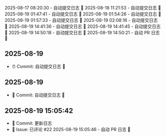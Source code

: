 2025-08-17 08:20:30 - 自动提交日志 🌱
2025-08-18 11:21:53 - 自动提交日志 🌱
2025-08-19 01:47:41 - 自动提交日志 🌱
2025-08-19 01:54:26 - 自动提交日志 🌱
2025-08-19 01:57:33 - 自动提交日志 🌱
2025-08-19 02:08:16 - 自动提交日志 🌱
2025-08-19 14:41:36 - 自动提交日志 🌱
2025-08-19 14:41:45 - 自动提交日志 🌱
2025-08-19 14:50:18 - 自动提交日志 🌱
2025-08-19 14:50:21 - 自动 PR 日志 🌱
## 2025-08-19
- ⏰ Commit: 自动提交日志 🌱
## 2025-08-19
- 📝 Commit: 自动提交日志 🌱

## 2025-08-19 15:05:42
- 📝 Commit: 更新日志
- 💬 Issue: 已评论 #22
2025-08-19 15:05:46 - 自动 PR 日志 🌱
